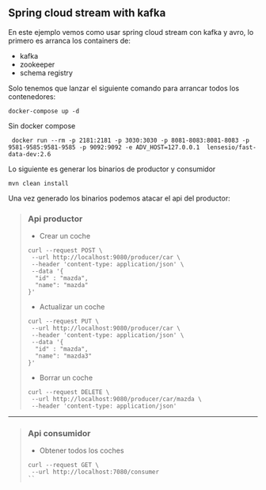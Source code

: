## Spring cloud stream with kafka

En este ejemplo vemos como usar spring cloud stream con kafka y avro, lo primero es arranca los containers de:

- kafka
- zookeeper
- schema registry

Solo tenemos que lanzar el siguiente comando para arrancar todos los contenedores:

```shell script
docker-compose up -d
```

Sin docker compose

```shell script
 docker run --rm -p 2181:2181 -p 3030:3030 -p 8081-8083:8081-8083 -p 9581-9585:9581-9585 -p 9092:9092 -e ADV_HOST=127.0.0.1  lensesio/fast-data-dev:2.6
```

Lo siguiente es generar los binarios de productor y consumidor

```shell script
mvn clean install
```

Una vez generado los binarios podemos atacar el api del productor:


> ### Api productor
>
> - Crear un coche
>
>```shell script
>curl --request POST \
>  --url http://localhost:9080/producer/car \
>  --header 'content-type: application/json' \
>  --data '{
>	"id" : "mazda",
>	"name": "mazda"
>}'
>```
>
> - Actualizar un coche
>
>```shell script
>curl --request PUT \
>  --url http://localhost:9080/producer/car \
>  --header 'content-type: application/json' \
>  --data '{
>	"id" : "mazda",
>	"name": "mazda3"
>}'
>```
>
> - Borrar un coche
>
>```shell script
>curl --request DELETE \
>  --url http://localhost:9080/producer/car/mazda \
>  --header 'content-type: application/json'
>```

-------

> ### Api consumidor
>
> - Obtener todos los coches
>
>```shell script
>curl --request GET \
>  --url http://localhost:7080/consumer
>``
